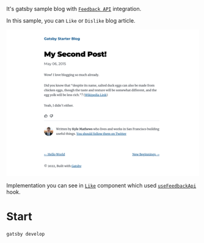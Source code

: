 It's gatsby sample blog with [`Feedback API`](https://www.npmjs.com/package/blips-and-chitz-feedback-api-sdk) integration.

In this sample, you can `Like` or `Dislike` blog article.

[![Article](./src/images/blog.png)](https://snake-game-ts.netlify.app/)

Implementation you can see in [`Like`](./src/components/like.js) component which used [`useFeedbackApi`](./src/hooks/useFeedbackApi.tsx) hook.

# Start

`gatsby develop`
